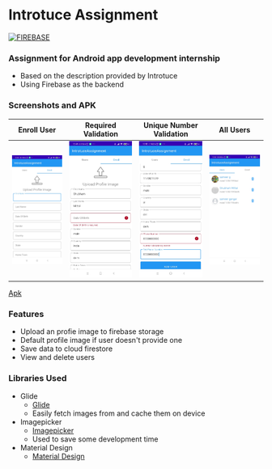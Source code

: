 # Introtuce Assignment

[![FIREBASE](https://www.gstatic.com/devrel-devsite/prod/v4ff7513a940c844d7a200d0833ef676f25fef10662a3b57ca262bcf76cbd98e2/firebase/images/touchicon-180.png)](https://console.firebase.google.com/)

### Assignment for Android app development internship

- Based on the description provided by Introtuce
- Using Firebase as the backend


### Screenshots and APK
  Enroll User    |         Required Validation      |       Unique Number Validation        |         All Users      |
:-------------------------:|:-------------------------:|:-------------------------:|:-------------------------:
![1](/assests/screenshots/1.jpg) | ![2](/assests/screenshots/2.jpg) | ![3](/assests/screenshots/3.jpg) | ![4](/assests/screenshots/4.jpg)

[Apk]


### Features

- Upload an profie image to firebase storage
- Default profile image if user doesn't provide one
- Save data to cloud firestore
- View and delete users

### Libraries Used

- Glide
    - [Glide]
    - Easily fetch images from and cache them on device
- Imagepicker
    - [Imagepicker]
    - Used to save some development time
- Material Design
    - [Material Design]






[Glide]: <https://github.com/bumptech/glide>
[Imagepicker]:<https://github.com/Dhaval2404/ImagePicker>
[Material Design]:< https://material.io/design>
[Apk]:<https://github.com/SAM33RG/IntrotuceAssignment/blob/master/assests/apk/app-release.apk>

  
